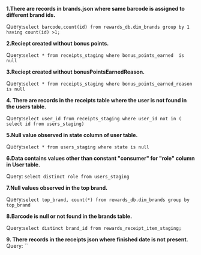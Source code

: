 **1.There are records in brands.json where same barcode is assigned to different brand ids.**

Query:`select barcode,count(id) from rewards_db.dim_brands group by 1 having count(id) >1;`

**2.Reciept created without bonus points.**

Query:`select * from receipts_staging where bonus_points_earned  is null`

**3.Reciept created without bonusPointsEarnedReason.**

Query:`select * from receipts_staging where bonus_points_earned_reason is null`

**4. There are records in the receipts table where the user is not found in the users table.**

Query:`select user_id from receipts_staging where user_id not in ( select id from users_staging)`

**5.Null value observed in state column of user table.**

Query:`select * from users_staging where state is null`

**6.Data contains values other than constant "consumer" for "role" column in User table.**

Query: `select distinct role from users_staging`

**7.Null values observed in the top brand.**

Query:`select top_brand, count(*) from rewards_db.dim_brands group by top_brand`

**8.Barcode is null or not found in the brands table.**

Query:`select distinct brand_id from rewards_receipt_item_staging;`

**9. There records in the receipts json where finished date is not present.**
 Query: ``
